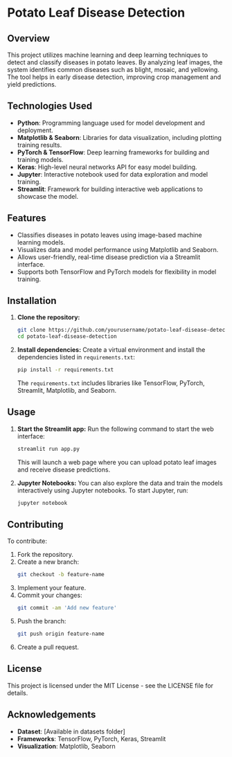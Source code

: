 # Potato Leaf Disease Detection

## Overview
This project utilizes machine learning and deep learning techniques to detect and classify diseases in potato leaves. By analyzing leaf images, the system identifies common diseases such as blight, mosaic, and yellowing. The tool helps in early disease detection, improving crop management and yield predictions.

## Technologies Used
- **Python**: Programming language used for model development and deployment.
- **Matplotlib & Seaborn**: Libraries for data visualization, including plotting training results.
- **PyTorch & TensorFlow**: Deep learning frameworks for building and training models.
- **Keras**: High-level neural networks API for easy model building.
- **Jupyter**: Interactive notebook used for data exploration and model training.
- **Streamlit**: Framework for building interactive web applications to showcase the model.

## Features
- Classifies diseases in potato leaves using image-based machine learning models.
- Visualizes data and model performance using Matplotlib and Seaborn.
- Allows user-friendly, real-time disease prediction via a Streamlit interface.
- Supports both TensorFlow and PyTorch models for flexibility in model training.

## Installation
1. **Clone the repository:**
   ```bash
   git clone https://github.com/yourusername/potato-leaf-disease-detection.git
   cd potato-leaf-disease-detection
   ```

2. **Install dependencies:**
   Create a virtual environment and install the dependencies listed in `requirements.txt`:
   ```bash
   pip install -r requirements.txt
   ```
   The `requirements.txt` includes libraries like TensorFlow, PyTorch, Streamlit, Matplotlib, and Seaborn.

## Usage

1. **Start the Streamlit app:**
   Run the following command to start the web interface:
   ```bash
   streamlit run app.py
   ```
   This will launch a web page where you can upload potato leaf images and receive disease predictions.

2. **Jupyter Notebooks:**
   You can also explore the data and train the models interactively using Jupyter notebooks. To start Jupyter, run:
   ```bash
   jupyter notebook
   ```

## Contributing
To contribute:
1. Fork the repository.
2. Create a new branch:
   ```bash
   git checkout -b feature-name
   ```
3. Implement your feature.
4. Commit your changes:
   ```bash
   git commit -am 'Add new feature'
   ```
5. Push the branch:
   ```bash
   git push origin feature-name
   ```
6. Create a pull request.

## License
This project is licensed under the MIT License - see the LICENSE file for details.

## Acknowledgements
- **Dataset**: [Available in datasets folder]
- **Frameworks**: TensorFlow, PyTorch, Keras, Streamlit
- **Visualization**: Matplotlib, Seaborn

